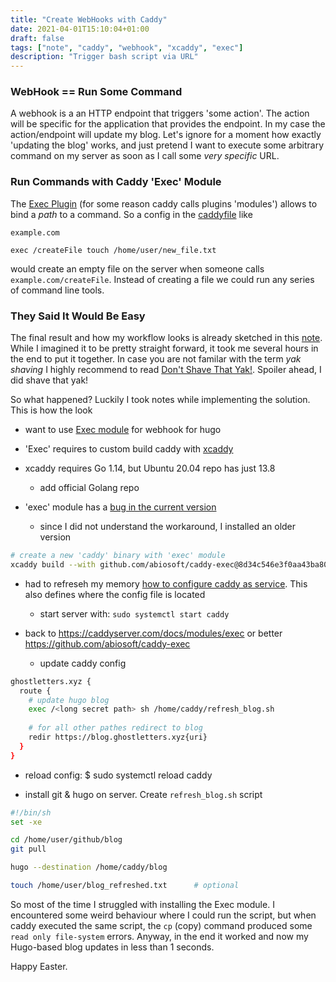 ```yaml
---
title: "Create WebHooks with Caddy"
date: 2021-04-01T15:10:04+01:00
draft: false
tags: ["note", "caddy", "webhook", "xcaddy", "exec"]
description: "Trigger bash script via URL"
---
```


### WebHook == Run Some Command

A webhook is a an HTTP endpoint that triggers 'some action'. The action will be specific for the application that provides the endpoint. In my case the action/endpoint will update my blog. Let's ignore for a moment how exactly 'updating the blog' works, and just pretend I want to execute some arbitrary command on my server as soon as I call some *very specific* URL.

### Run Commands with Caddy 'Exec' Module

The [Exec Plugin](https://caddyserver.com/docs/modules/exec) (for some reason caddy calls plugins 'modules') allows to bind a *path* to a command. So a config in the [caddyfile](https://caddyserver.com/docs/quick-starts/caddyfile) like

```
example.com

exec /createFile touch /home/user/new_file.txt
```

would create an empty file on the server when someone calls `example.com/createFile`. Instead of creating a file we could run any series of command line tools.

### They Said It Would Be Easy

The final result and how my workflow looks is already sketched in this [note](https://blog.ghostletters.xyz/notes/2020/4/2/1510/). While I imagined it to be pretty straight forward, it took me several hours in the end to put it together. In case you are not familar with the term *yak shaving* I highly recommend to read [Don't Shave That Yak!](https://seths.blog/2005/03/dont_shave_that/). Spoiler ahead, I did shave that yak!

So what happened? Luckily I took notes while implementing the solution. This is how the look

- want to use [Exec module](https://caddyserver.com/docs/modules/exec) for webhook for hugo

- 'Exec' requires to custom build caddy with [xcaddy](https://github.com/caddyserver/xcaddy)

- xcaddy requires Go 1.14, but Ubuntu 20.04 repo has just 13.8
  - add official Golang repo

- 'exec' module has a [bug in the current version](https://github.com/abiosoft/caddy-exec/issues/9)
  - since I did not understand the workaround, I installed an older version

```bash
# create a new 'caddy' binary with 'exec' module
xcaddy build --with github.com/abiosoft/caddy-exec@8d34c546e3f0aa43ba803955e7d5dd2bc7bb3780
```

- had to refreseh my memory [how to configure caddy as service](https://caddyserver.com/docs/install#linux-service). This also defines where the config file is located
  - start server with: `sudo systemctl start caddy`


- back to https://caddyserver.com/docs/modules/exec or better https://github.com/abiosoft/caddy-exec
  - update caddy config

```bash
ghostletters.xyz {
  route {
    # update hugo blog
    exec /<long secret path> sh /home/caddy/refresh_blog.sh
    
    # for all other pathes redirect to blog
    redir https://blog.ghostletters.xyz{uri}
  }
}
```

- reload config: $ sudo systemctl reload caddy

- install git & hugo on server. Create `refresh_blog.sh` script

```bash
#!/bin/sh
set -xe

cd /home/user/github/blog
git pull

hugo --destination /home/caddy/blog

touch /home/user/blog_refreshed.txt      # optional
```
So most of the time I struggled with installing the Exec module. I encountered some weird behaviour where I could run the script, but when caddy executed the same script, the `cp` (copy) command produced some `read only file-system` errors. Anyway, in the end it worked and now my Hugo-based blog updates in less than 1 seconds.

Happy Easter.

